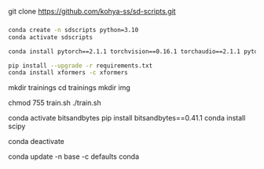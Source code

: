 git clone https://github.com/kohya-ss/sd-scripts.git

###
```bash
conda create -n sdscripts python=3.10
conda activate sdscripts

conda install pytorch==2.1.1 torchvision==0.16.1 torchaudio==2.1.1 pytorch-cuda=12.1 -c pytorch -c nvidia

pip install --upgrade -r requirements.txt
conda install xformers -c xformers
```

mkdir trainings
cd trainings
mkdir img

chmod 755 train.sh
./train.sh


conda activate bitsandbytes
pip install bitsandbytes==0.41.1
conda install scipy

conda deactivate


conda update -n base -c defaults conda
